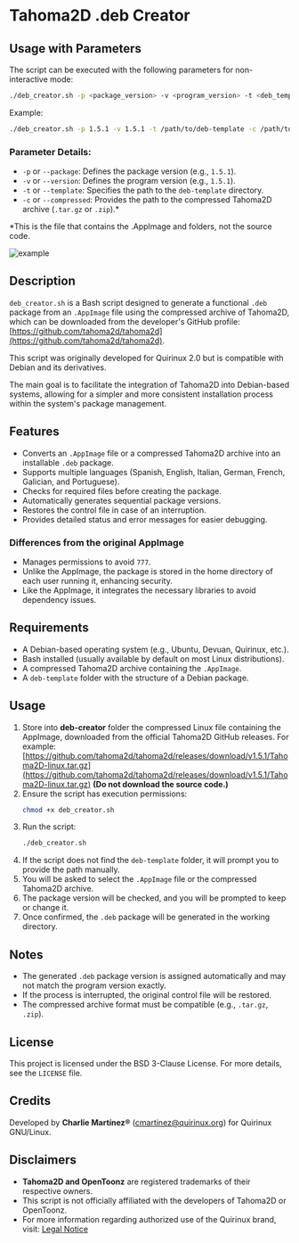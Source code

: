 # Tahoma2D .deb Creator

## Usage with Parameters

The script can be executed with the following parameters for non-interactive mode:

```bash
./deb_creator.sh -p <package_version> -v <program_version> -t <deb_template_path> -c <compressed_file>
```

Example:

```bash
./deb_creator.sh -p 1.5.1 -v 1.5.1 -t /path/to/deb-template -c /path/to/Tahoma2D-linux.tar.gz
```

### Parameter Details:

- `-p` or `--package`: Defines the package version (e.g., `1.5.1`).
- `-v` or `--version`: Defines the program version (e.g., `1.5.1`).
- `-t` or `--template`: Specifies the path to the `deb-template` directory.
- `-c` or `--compressed`: Provides the path to the compressed Tahoma2D archive (`.tar.gz` or `.zip`).*

*This is the file that contains the .AppImage and folders, not the source code.
  
![example](https://github.com/user-attachments/assets/9d1e1b8d-4270-459e-aef9-741192a2701e)

## Description

`deb_creator.sh` is a Bash script designed to generate a functional `.deb` package from an `.AppImage` file using the compressed archive of Tahoma2D, which can be downloaded from the developer's GitHub profile: [https://github.com/tahoma2d/tahoma2d](https://github.com/tahoma2d/tahoma2d).  

This script was originally developed for Quirinux 2.0 but is compatible with Debian and its derivatives.

The main goal is to facilitate the integration of Tahoma2D into Debian-based systems, allowing for a simpler and more consistent installation process within the system's package management.

## Features

- Converts an `.AppImage` file or a compressed Tahoma2D archive into an installable `.deb` package.
- Supports multiple languages (Spanish, English, Italian, German, French, Galician, and Portuguese).
- Checks for required files before creating the package.
- Automatically generates sequential package versions.
- Restores the control file in case of an interruption.
- Provides detailed status and error messages for easier debugging.

### Differences from the original AppImage

- Manages permissions to avoid `777`.
- Unlike the AppImage, the package is stored in the home directory of each user running it, enhancing security.
- Like the AppImage, it integrates the necessary libraries to avoid dependency issues.

## Requirements

- A Debian-based operating system (e.g., Ubuntu, Devuan, Quirinux, etc.).
- Bash installed (usually available by default on most Linux distributions).
- A compressed Tahoma2D archive containing the `.AppImage`.
- A `deb-template` folder with the structure of a Debian package.

## Usage

1. Store into **deb-creator** folder the compressed Linux file containing the AppImage, downloaded from the official Tahoma2D GitHub releases. For example:  
   [https://github.com/tahoma2d/tahoma2d/releases/download/v1.5.1/Tahoma2D-linux.tar.gz](https://github.com/tahoma2d/tahoma2d/releases/download/v1.5.1/Tahoma2D-linux.tar.gz)  **(Do not download the source code.)**
2. Ensure the script has execution permissions:
   ```bash
   chmod +x deb_creator.sh
   ```
3. Run the script:
   ```bash
   ./deb_creator.sh
   ```
4. If the script does not find the `deb-template` folder, it will prompt you to provide the path manually.
5. You will be asked to select the `.AppImage` file or the compressed Tahoma2D archive.
6. The package version will be checked, and you will be prompted to keep or change it.
7. Once confirmed, the `.deb` package will be generated in the working directory.

## Notes

- The generated `.deb` package version is assigned automatically and may not match the program version exactly.
- If the process is interrupted, the original control file will be restored.
- The compressed archive format must be compatible (e.g., `.tar.gz`, `.zip`).

## License

This project is licensed under the BSD 3-Clause License. For more details, see the `LICENSE` file.

## Credits

Developed by **Charlie Martínez®** ([cmartinez@quirinux.org](mailto:cmartinez@quirinux.org)) for Quirinux GNU/Linux.

## Disclaimers

- **Tahoma2D and OpenToonz** are registered trademarks of their respective owners.
- This script is not officially affiliated with the developers of Tahoma2D or OpenToonz.
- For more information regarding authorized use of the Quirinux brand, visit: [Legal Notice](https://www.quirinux.org/aviso-legal)
